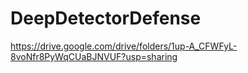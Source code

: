 # DeepDetectorDefense
https://drive.google.com/drive/folders/1up-A_CFWFyL-8voNfr8PyWqCUaBJNVUF?usp=sharing